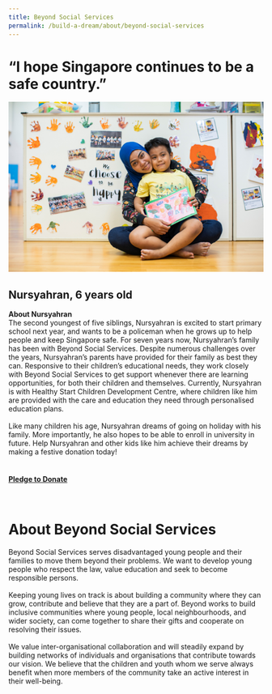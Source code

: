 ```yaml
---
title: Beyond Social Services
permalink: /build-a-dream/about/beyond-social-services
---
```

# “I hope Singapore continues to be a safe country.”
<a href="https://www.giving.sg/campaigns/Build_a_Dream_Beyond_Social_Services"> <img src="/images/BaDBeyondSocialServices.jpg" /></a>
## Nursyahran, 6 years old
**About Nursyahran**<br>
The second youngest of five siblings, Nursyahran is excited to start primary school next year, and wants to be a policeman when he grows up to help people and keep Singapore safe. For seven years now, Nursyahran’s family has been with Beyond Social Services. Despite numerous challenges over the years, Nursyahran’s parents have provided for their family as best they can. Responsive to their children’s educational needs, they work closely with Beyond Social Services to get support whenever there are learning opportunities, for both their children and themselves. Currently, Nursyahran is with Healthy Start Children Development Centre, where children like him are provided with the care and education they need through personalised education plans. 
<br>
<br>
Like many children his age, Nursyahran dreams of going on holiday with his family. More importantly, he also hopes to be able to enroll in university in future. Help Nursyahran and other kids like him achieve their dreams by making a festive donation today!
#### <font color="orangered"><b><br><a href="https://www.giving.sg/campaigns/Build_a_Dream_Beyond_Social_Services">Pledge to Donate</a></b></font>
<br>
      
# About Beyond Social Services
  
Beyond Social Services serves disadvantaged young people and their families to move them beyond their problems. We want to develop young people who respect the law, value education and seek to become responsible persons.
<br>
<br>
Keeping young lives on track is about building a community where they can grow, contribute and believe that they are a part of. Beyond works to build inclusive communities where young people, local neighbourhoods, and wider society, can come together to share their gifts and cooperate on resolving their issues.
<br>
<br>
We value inter-organisational collaboration and will steadily expand by building networks of individuals and organisations that contribute towards our vision. We believe that the children and youth whom we serve always benefit when more members of the community take an active interest in their well-being.


